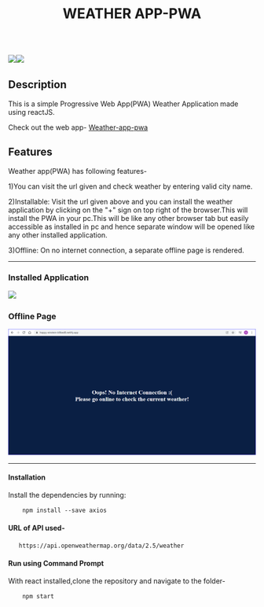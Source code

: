 </p>
<h1 align = 'center'>WEATHER APP-PWA</h1>
<br>


<br>

[![](https://img.shields.io/badge/Made_with-Javascript-blue?style=for-the-badge&logo=javascript)](https://www.javascript.com/ "Javascript")[![](https://img.shields.io/badge/Made_with-React-blue?style=for-the-badge&logo=react)](https://reactjs.org/ "React.js")

</p>

## Description ##

This is a simple Progressive Web App(PWA) Weather Application made using reactJS.

<p>
Check out the web app-
<a href="https://happy-einstein-b9bed8.netlify.app/">
Weather-app-pwa
</a>
</p>

## Features ##
Weather app(PWA) has following features-

1)You can visit the url given and check weather by entering valid city name.

2)Installable: Visit the url given above and you can install the weather application by clicking on the "+" sign on top right of the browser.This will install the PWA in your pc.This will be like any other browser tab but easily accessible as installed in pc and hence separate window will be opened like any other installed application.

3)Offline: On no internet connection, a separate offline page is rendered.

----------------------------------------------------------------------------------------
### Installed Application ###
![](https://github.com/sakship31/Weather-App-PWA/blob/master/screenshots/working.gif)
### Offline Page ###
![](https://github.com/sakship31/Weather-App-PWA/blob/master/screenshots/4.PNG)

---------------------------------------------------------------------------------------

#### Installation
Install the dependencies by running:
```html  
    npm install --save axios
```
#### URL of API used-
```html
   https://api.openweathermap.org/data/2.5/weather
```
#### Run using Command Prompt

With react installed,clone the repository and navigate to the folder-
```html
    npm start
```


